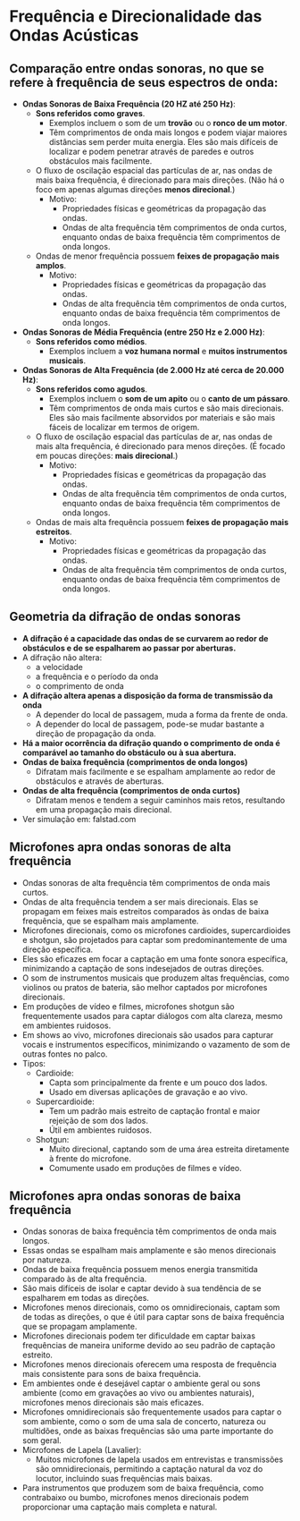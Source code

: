 # Frequência e Direcionalidade das Ondas Acústicas

## Comparação entre ondas sonoras, no que se refere à frequência de seus espectros de onda:
- **Ondas Sonoras de Baixa Frequência (20 HZ até 250 Hz)**:
    - **Sons referidos como graves**.
        - Exemplos incluem o som de um **trovão** ou o **ronco de um motor**.
        - Têm comprimentos de onda mais longos e podem viajar maiores distâncias sem perder muita energia. Eles são mais difíceis de localizar e podem penetrar através de paredes e outros obstáculos mais facilmente.
    - O fluxo de oscilação espacial das partículas de ar, nas ondas de mais baixa frequência, é  direcionado para mais direções. (Não há o foco em apenas algumas direções **menos direcional**.)    
        - Motivo:
            - Propriedades físicas e geométricas da propagação das ondas. 
            - Ondas de alta frequência têm comprimentos de onda curtos, enquanto ondas de baixa frequência têm comprimentos de onda longos.
    - Ondas de menor frequência possuem **feixes de propagação mais amplos**.
        - Motivo: 
            - Propriedades físicas e geométricas da propagação das ondas. 
            - Ondas de alta frequência têm comprimentos de onda curtos, enquanto ondas de baixa frequência têm comprimentos de onda longos.
- **Ondas Sonoras de Média Frequência (entre 250 Hz e 2.000 Hz)**:
    - **Sons referidos como médios**.
        - Exemplos incluem a **voz humana normal** e **muitos instrumentos musicais**.
- **Ondas Sonoras de Alta Frequência (de 2.000 Hz até cerca de 20.000 Hz)**:
    - **Sons referidos como agudos**.
        - Exemplos incluem o **som de um apito** ou o **canto de um pássaro**.
        - Têm comprimentos de onda mais curtos e são mais direcionais. Eles são mais facilmente absorvidos por materiais e são mais fáceis de localizar em termos de origem.
    - O fluxo de oscilação espacial das partículas de ar, nas ondas de mais alta frequência, é  direcionado para menos direções. (É focado em poucas direções: **mais direcional**.)
        - Motivo:
            - Propriedades físicas e geométricas da propagação das ondas. 
            - Ondas de alta frequência têm comprimentos de onda curtos, enquanto ondas de baixa frequência têm comprimentos de onda longos.
    - Ondas de mais alta frequência possuem **feixes de propagação mais estreitos**.
        - Motivo:
            - Propriedades físicas e geométricas da propagação das ondas. 
            - Ondas de alta frequência têm comprimentos de onda curtos, enquanto ondas de baixa frequência têm comprimentos de onda longos.

## Geometria da difração de ondas sonoras
- **A difração é a capacidade das ondas de se curvarem ao redor de obstáculos e de se espalharem ao passar por aberturas.**
- A difração não altera:
    - a velocidade
    - a frequência e o período da onda
    - o comprimento de onda
- **A difração altera apenas a disposição da forma de transmissão da onda**
    -  A depender do local de passagem, muda a forma da frente de onda.
    -  A depender do local de passagem, pode-se mudar bastante a direção de propagação da onda.
- **Há a maior ocorrência da difração quando o comprimento de onda é comparável ao tamanho do obstáculo ou à sua abertura.**
- **Ondas de baixa frequência (comprimentos de onda longos)**
    - Difratam mais facilmente e se espalham amplamente ao redor de obstáculos e através de aberturas.
- **Ondas de alta frequência (comprimentos de onda curtos)**
    - Difratam menos e tendem a seguir caminhos mais retos, resultando em uma propagação mais direcional.
- Ver simulação em: falstad.com

## Microfones apra ondas sonoras de alta frequência
- Ondas sonoras de alta frequência têm comprimentos de onda mais curtos.
- Ondas de alta frequência tendem a ser mais direcionais. Elas se propagam em feixes mais estreitos comparados às ondas de baixa frequência, que se espalham mais amplamente.
- Microfones direcionais, como os microfones cardioides, supercardioides e shotgun, são projetados para captar som predominantemente de uma direção específica.
- Eles são eficazes em focar a captação em uma fonte sonora específica, minimizando a captação de sons indesejados de outras direções.
- O som de instrumentos musicais que produzem altas frequências, como violinos ou pratos de bateria, são melhor captados por microfones direcionais.
- Em produções de vídeo e filmes, microfones shotgun são frequentemente usados para captar diálogos com alta clareza, mesmo em ambientes ruidosos.
- Em shows ao vivo, microfones direcionais são usados para capturar vocais e instrumentos específicos, minimizando o vazamento de som de outras fontes no palco.
- Tipos:
    - Cardioide:
        - Capta som principalmente da frente e um pouco dos lados.
        - Usado em diversas aplicações de gravação e ao vivo.
    - Supercardioide:
        - Tem um padrão mais estreito de captação frontal e maior rejeição de som dos lados.
        - Útil em ambientes ruidosos.
    - Shotgun:
        - Muito direcional, captando som de uma área estreita diretamente à frente do microfone.
        - Comumente usado em produções de filmes e vídeo.

## Microfones apra ondas sonoras de baixa frequência
- Ondas sonoras de baixa frequência têm comprimentos de onda mais longos.
- Essas ondas se espalham mais amplamente e são menos direcionais por natureza.
- Ondas de baixa frequência possuem menos energia transmitida comparado às de alta frequência.
- São mais difíceis de isolar e captar devido à sua tendência de se espalharem em todas as direções.
- Microfones menos direcionais, como os omnidirecionais, captam som de todas as direções, o que é útil para captar sons de baixa frequência que se propagam amplamente.
- Microfones direcionais podem ter dificuldade em captar baixas frequências de maneira uniforme devido ao seu padrão de captação estreito.
- Microfones menos direcionais oferecem uma resposta de frequência mais consistente para sons de baixa frequência.
- Em ambientes onde é desejável captar o ambiente geral ou sons ambiente (como em gravações ao vivo ou ambientes naturais), microfones menos direcionais são mais eficazes.
- Microfones omnidirecionais são frequentemente usados para captar o som ambiente, como o som de uma sala de concerto, natureza ou multidões, onde as baixas frequências são uma parte importante do som geral.
- Microfones de Lapela (Lavalier):
    - Muitos microfones de lapela usados em entrevistas e transmissões são omnidirecionais, permitindo a captação natural da voz do locutor, incluindo suas frequências mais baixas.
- Para instrumentos que produzem som de baixa frequência, como contrabaixo ou bumbo, microfones menos direcionais podem proporcionar uma captação mais completa e natural.